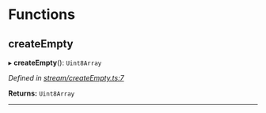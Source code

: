 

# Functions

<a id="createempty"></a>

##  createEmpty

▸ **createEmpty**(): `Uint8Array`

*Defined in [stream/createEmpty.ts:7](https://github.com/polkadot-js/common/blob/9a3468d/packages/trie-codec/src/stream/createEmpty.ts#L7)*

**Returns:** `Uint8Array`

___

